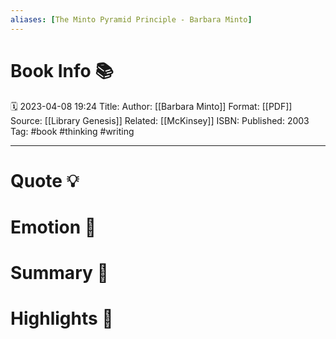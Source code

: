 ```yaml
---
aliases: [The Minto Pyramid Principle - Barbara Minto]
---
```

# Book Info 📚
🗓  2023-04-08 19:24
Title: 
Author: [[Barbara Minto]]
Format: [[PDF]]
Source: [[Library Genesis]]
Related: [[McKinsey]]
ISBN:
Published: 2003
Tag: #book #thinking #writing
___
# Quote 💡

# Emotion 🎉

# Summary 💬

# Highlights 📒
